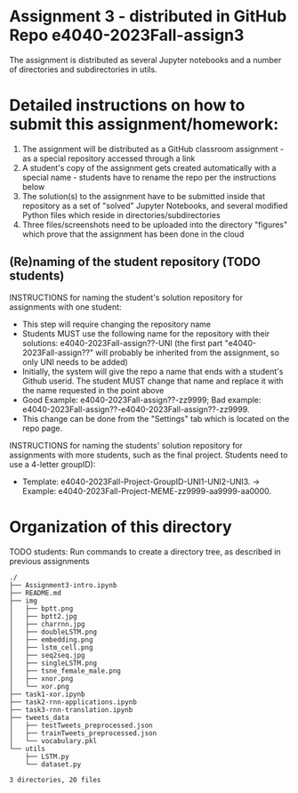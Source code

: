 # Assignment 3  - distributed in GitHub Repo e4040-2023Fall-assign3

The assignment is distributed as several Jupyter notebooks and a number of directories and subdirectories in utils.

# Detailed instructions on how to submit this assignment/homework:

1. The assignment will be distributed as a GitHub classroom assignment - as a special repository accessed through a link
2. A student's copy of the assignment gets created automatically with a special name - students have to rename the repo per the instructions below
3. The solution(s) to the assignment have to be submitted inside that repository as a set of "solved" Jupyter Notebooks, and several modified Python files which reside in directories/subdirectories
4. Three files/screenshots need to be uploaded into the directory "figures" which prove that the assignment has been done in the cloud


## (Re)naming of the student repository (TODO students) 

INSTRUCTIONS for naming the student's solution repository for assignments with one student:
* This step will require changing the repository name
* Students MUST use the following name for the repository with their solutions: e4040-2023Fall-assign??-UNI (the first part "e4040-2023Fall-assign??" will probably be inherited from the assignment, so only UNI needs to be added) 
* Initially, the system will give the repo a name that ends with a  student's Github userid. The student MUST change that name and replace it with the name requested in the point above
* Good Example: e4040-2023Fall-assign??-zz9999;   Bad example: e4040-2023Fall-assign??-e4040-2023Fall-assign??-zz9999.
* This change can be done from the "Settings" tab which is located on the repo page.

INSTRUCTIONS for naming the students' solution repository for assignments with more students, such as the final project. Students need to use a 4-letter groupID): 
* Template: e4040-2023Fall-Project-GroupID-UNI1-UNI2-UNI3. -> Example: e4040-2023Fall-Project-MEME-zz9999-aa9999-aa0000.


# Organization of this directory

TODO students: Run commands to create a directory tree, as described in previous assignments

```   
./
├── Assignment3-intro.ipynb
├── README.md
├── img
│   ├── bptt.png
│   ├── bptt2.jpg
│   ├── charrnn.jpg
│   ├── doubleLSTM.png
│   ├── embedding.png
│   ├── lstm_cell.png
│   ├── seq2seq.jpg
│   ├── singleLSTM.png
│   ├── tsne_female_male.png
│   ├── xnor.png
│   └── xor.png
├── task1-xor.ipynb
├── task2-rnn-applications.ipynb
├── task3-rnn-translation.ipynb
├── tweets_data
│   ├── testTweets_preprocessed.json
│   ├── trainTweets_preprocessed.json
│   └── vocabulary.pkl
└── utils
    ├── LSTM.py
    └── dataset.py

3 directories, 20 files
```
